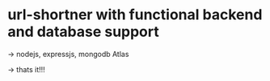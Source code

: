 # url-shortner with functional backend and database support
-> nodejs, expressjs, mongodb Atlas

-> thats it!!!
